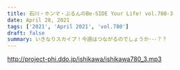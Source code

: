 ```yaml
---
title: 石川・ホンマ・ぶるんのBe-SIDE Your Life! vol.780-3
date: April 28, 2021
tags: ['2021', 'April 2021', 'vol.780']
draft: false
summary: いきなりスカイプ！今週はつながるのでしょうか･･･？？
---
```


http://project-phi.ddo.jp/ishikawa/ishikawa780_3.mp3